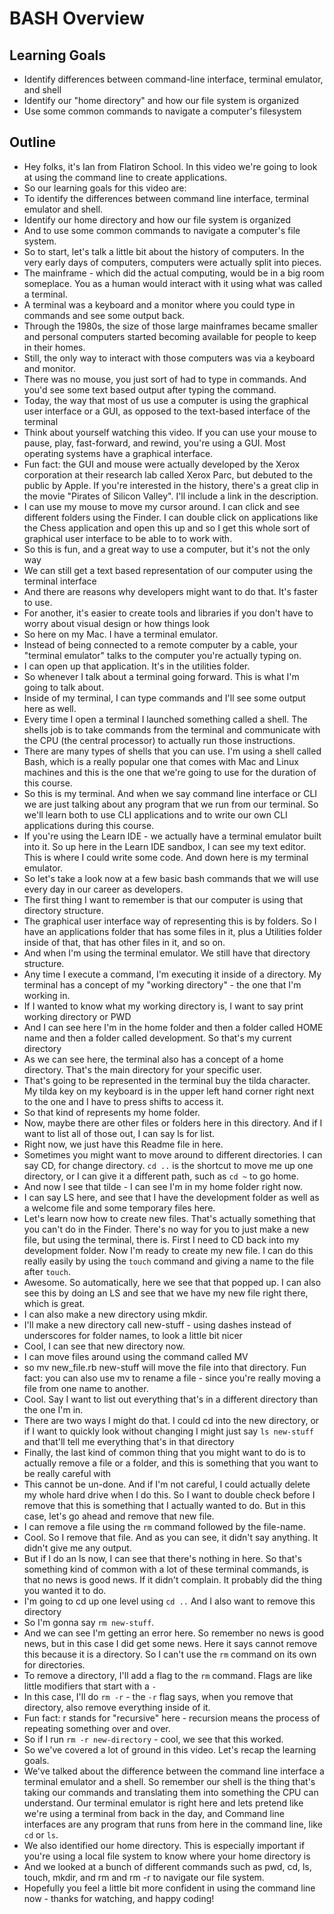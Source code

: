 # BASH Overview

## Learning Goals

+ Identify differences between command-line interface, terminal emulator, and shell
+ Identify our "home directory" and how our file system is organized
+ Use some common commands to navigate a computer's filesystem

## Outline

+ Hey folks, it's Ian from Flatiron School. In this video we're going to look at using the command line to create applications.
+ So our learning goals for this video are:
+ To identify the differences between command line interface, terminal emulator and shell.
+ Identify our home directory and how our file system is organized
+ And to use some common commands to navigate a computer's file system.
+ So to start, let's talk a little bit about the history of computers. In the very early days of computers, computers were actually split into pieces.
+ The mainframe - which did the actual computing, would be in a big room someplace. You as a human would interact with it using what was called a terminal.
+ A terminal was a keyboard and a monitor where you could type in commands and see some output back.
+ Through the 1980s, the size of those large mainframes became smaller and personal computers started becoming available for people to keep in their homes.
+ Still, the only way to interact with those computers was via a keyboard and monitor.
+ There was no mouse, you just sort of had to type in commands. And you'd see some text based output after typing the command.  
+ Today, the way that most of us use a computer is using the graphical user interface or a GUI, as opposed to the text-based interface of the terminal
+ Think about yourself watching this video. If you can use your mouse to pause, play, fast-forward, and rewind, you're using a GUI. Most operating systems have a graphical interface.
+ Fun fact: the GUI and mouse were actually developed by the Xerox corporation at their research lab called Xerox Parc, but debuted to the public by Apple. If you're interested in the history, there's a great clip in the movie "Pirates of Silicon Valley". I'll include a link in the description.
+ I can use my mouse to move my cursor around. I can click and see different folders using the Finder. I can double click on applications like the Chess application and open this up and so I get this whole sort of graphical user interface to be able to to work with.
+ So this is fun, and a great way to use a computer, but it's not the only way
+ We can still get a text based representation of our computer using the terminal interface 
+ And there are reasons why developers might want to do that. It's faster to use.
+ For another, it's easier to create tools and libraries if you don't have to worry about visual design or how things look
+ So here on my Mac. I have a terminal emulator.
+ Instead of being connected to a remote computer by a cable, your "terminal emulator" talks to the computer you're actually typing on.
+ I can open up that application. It's in the utilities folder.
+ So whenever I talk about a terminal going forward. This is what I'm going to talk about.
+ Inside of my terminal, I can type commands and I'll see some output here as well.
+ Every time I open a terminal I launched something called a shell. The shells job is to take commands from the terminal and communicate with the CPU 
(the central processor) to actually run those instructions.
+ There are many types of shells that you can use. I'm using a shell called Bash, which is a really popular one that comes with Mac and Linux machines and this is the one that we're going to use for the duration of this course.
+ So this is my terminal. And when we say command line interface or CLI we are just talking about any program that we run from our terminal. So we'll learn both to use CLI applications and to write our own CLI applications during this course.
+ If you're using the Learn IDE - we actually have a terminal emulator built into it. So up here in the Learn IDE sandbox, I can see my text editor. This is where I could write some code. And down here is my terminal emulator.
+ So let's take a look now at a few basic bash commands that we will use every day in our career as developers.
+ The first thing I want to remember is that our computer is using that directory structure.
+ The graphical user interface way of representing this is by folders. So I have an applications folder that has some files in it, plus a Utilities folder inside of that, that has other files in it, and so on.
+ And when I'm using the terminal emulator. We still have that directory structure.
+ Any time I execute a command, I'm executing it inside of a directory. My terminal has a concept of my "working directory" - the one that I'm working in.
+ If I wanted to know what my working directory is, I want to say print working directory or PWD
+ And I can see here I'm in the home folder and then a folder called HOME name and then a folder called development. So that's my current directory
+ As we can see here, the terminal also has a concept of a home directory. That's the main directory for your specific user.
+ That's going to be represented in the terminal buy the tilda character. My tilda key on my keyboard is in the upper left hand corner right next to the one and I have to press shifts to access it.
+ So that kind of represents my home folder.
+ Now, maybe there are other files or folders here in this directory. And if I want to list all of those out, I can say ls for list.
+ Right now,  we just have this Readme file in here.
+ Sometimes you might want to move around to different directories. I can say CD, for change directory. `cd ..` is the shortcut to move me up one directory, or I can give it a different path, such as `cd ~` to go home.
+ And now I see that tilde - I can see I'm in my home folder right now.
+ I can say LS here, and see that I have the development folder as well as a welcome file and some temporary files here.
+ Let's learn now how to create new files. That's actually something that you can't do in the Finder. There's no way for you to just make a new file, but using the terminal, there is. First I need to CD back into my development folder. Now I'm ready to create my new file. I can do this really easily by using the `touch` command and giving a name to the file after `touch`.
+ Awesome. So automatically, here we see that that popped up. I can also see this by doing an LS and see that we have my new file right there, which is great.
+ I can also make a new directory using mkdir.
+ I'll make a new directory call new-stuff - using dashes instead of underscores for folder names, to look a little bit nicer
+ Cool, I can see that new directory now.
+ I can move files around using the command called MV
+ so mv new_file.rb new-stuff will move the file into that directory. Fun fact: you can also use mv to rename a file - since you're really moving a file from one name to another.
+ Cool. Say I want to list out everything that's in a different directory than the one I'm in.
+ There are two ways I might do that. I could cd into the new directory, or if I want to quickly look without changing I might just say `ls new-stuff` and that'll tell me everything that's in that directory
+ Finally, the last kind of common thing that you might want to do is to actually remove a file or a folder, and this is something that you want to be really careful with
+ This cannot be un-done. And if I'm not careful, I could actually delete my whole hard drive when I do this. So I want to double check before I remove that this is something that I actually wanted to do. But in this case, let's go ahead and remove that new file.
+ I can remove a file using the `rm` command followed by the file-name.
+ Cool. So I remove that file. And as you can see, it didn't say anything. It didn't give me any output.
+  But if I do an ls now, I can see that there's nothing in here. So that's something kind of common with a lot of these terminal commands, is that no news is good news. If it didn't complain. It probably did the thing you wanted it to do.
+ I'm going to cd up one level using `cd ..` And I also want to remove this directory
+ So I'm gonna say `rm new-stuff`.
+ And we can see I'm getting an error here. So remember no news is good news, but in this case I did get some news. Here it says cannot remove this because it is a directory. So I can't use the `rm` command on its own for directories.
+ To remove a directory,  I'll add a flag to the `rm` command. Flags are like little modifiers that start with a `-`
+ In this case, I'll do `rm -r` - the `-r` flag says, when you remove that directory, also remove everything inside of it.
+ Fun fact: r stands for "recursive" here - recursion means the process of repeating something over and over.
+ So if I run `rm -r new-directory` - cool, we see that this worked.
+ So we've covered a lot of ground in this video. Let's recap the learning goals.
+ We've talked about the difference between the command line interface a terminal emulator and a shell. So remember our shell is the thing that's taking our commands and translating them into something the CPU can understand. Our terminal emulator is right here and lets pretend like we're using a terminal from back in the day, and Command line interfaces are any program that runs from here in the command line, like `cd` or `ls`.
+ We also identified our home directory. This is especially important if you're using a local file system to know where your home directory is
+ And we looked at a bunch of different commands such as pwd, cd, ls, touch, mkdir, and rm and rm -r to navigate our file system.
+ Hopefully you feel a little bit more confident in using the command line now - thanks for watching, and happy coding! 
